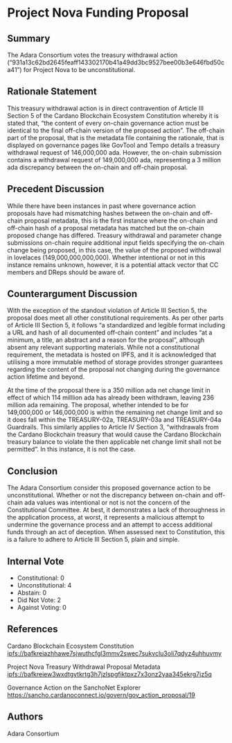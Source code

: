 # Project Nova Funding Proposal

## Summary 

The Adara Consortium votes the treasury withdrawal action (“931a13c62bd2645feaff143302170b41a49dd3bc9527bee00b3e646fbd50ca41”) for Project Nova to be unconstitutional.

## Rationale Statement

This treasury withdrawal action is in direct contravention of Article III Section 5 of the Cardano Blockchain Ecosystem Constitution whereby it is stated that, “the content of every on-chain governance action must be identical to the final off-chain version of the proposed action”. The off-chain part of the proposal, that is the metadata file containing the rationale, that is displayed on governance pages like GovTool and Tempo details a treasury withdrawal request of 146,000,000 ada. However, the on-chain submission contains a withdrawal request of 149,000,000 ada, representing a 3 million ada discrepancy between the on-chain and off-chain proposal.

## Precedent Discussion

While there have been instances in past where governance action proposals have had mismatching hashes between the on-chain and off-chain proposal metadata, this is the first instance where the on-chain and off-chain hash of a proposal metadata has matched but the on-chain proposed change has differed. Treasury withdrawal and parameter change submissions on-chain require additional input fields specifying the on-chain change being proposed, in this case, the value of the proposed withdrawal in lovelaces (149,000,000,000,000). Whether intentional or not in this instance remains unknown, however, it is a potential attack vector that CC members and DReps should be aware of.

## Counterargument Discussion

With the exception of the standout violation of Article III Section 5, the proposal does meet all other constitutional requirements. As per other parts of Article III Section 5, it follows “a standardized and legible format including a URL and hash of all documented off-chain content” and includes “at a minimum, a title, an abstract and a reason for the proposal”, although absent any relevant supporting materials. While not a constitutional requirement, the metadata is hosted on IPFS, and it is acknowledged that utilising a more immutable method of storage provides stronger guarantees regarding the content of the proposal not changing during the governance action lifetime and beyond.

At the time of the proposal there is a 350 million ada net change limit in effect of which 114 milllion ada has already been withdrawn, leaving 236 million ada remaining. The proposal, whether intended to be for 149,000,000 or 146,000,000 is within the remaining net change limit and so it does fall within the TREASURY-02a, TREASURY-03a and TREASURY-04a Guardrails. This similarly applies to Article IV Section 3, “withdrawals from the Cardano Blockchain treasury that would cause the Cardano Blockchain treasury balance to violate the then applicable net change limit shall not be permitted”. In this instance, it is not the case.

## Conclusion

The Adara Consortium consider this proposed governance action to be unconstitutional. Whether or not the discrepancy between on-chain and off-chain ada values was intentional or not is not the concern of the Constitutional Committee. At best, it demonstrates a lack of thoroughness in the application process, at worst, it represents a malicious attempt to undermine the governance process and an attempt to access additional funds through an act of deception. When assessed next to Constitution, this is a failure to adhere to Article III Section 5, plain and simple.

## Internal Vote

- Constitutional: 0
- Unconstitutional: 4
- Abstain: 0
- Did Not Vote: 2
- Against Voting: 0

## References

Cardano Blockchain Ecosystem Constitution
[ipfs://bafkreiazhhawe7sjwuthcfgl3mmv2swec7sukvclu3oli7qdyz4uhhuvmy](ipfs.io/ipfs/bafkreiazhhawe7sjwuthcfgl3mmv2swec7sukvclu3oli7qdyz4uhhuvmy)

Project Nova Treasury Withdrawal Proposal Metadata
[ipfs://bafkreiew3wxdtgytkrtg3h7jzlspgfiktpxz7x3onz2yaa345ekrg7jz5q](ipfs.io/ipfs/bafkreiew3wxdtgytkrtg3h7jzlspgfiktpxz7x3onz2yaa345ekrg7jz5q)

Governance Action on the SanchoNet Explorer
https://sancho.cardanoconnect.io/govern/gov_action_proposal/19

## Authors

Adara Consortium

